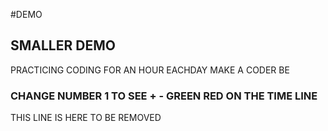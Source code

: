  #DEMO
 ## SMALLER DEMO 





 PRACTICING CODING FOR AN HOUR EACHDAY MAKE A CODER BE

 ### CHANGE NUMBER 1 TO SEE + - GREEN RED ON THE TIME LINE


 THIS LINE IS HERE TO BE REMOVED
